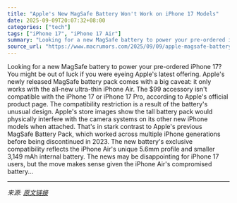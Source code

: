 ```yaml
---
title: "Apple's New MagSafe Battery Won't Work on iPhone 17 Models"
date: 2025-09-09T20:07:32+08:00
categories: ["tech"]
tags: ["iPhone 17", "iPhone 17 Air"]
summary: "Looking for a new MagSafe battery to power your pre-ordered iPhone 17? You might be out of luck if you were eyeing Apple's latest offering. Apple's newly released MagSafe battery pack comes with a big"
source_url: "https://www.macrumors.com/2025/09/09/apple-magsafe-battery-wont-work-iphone-17/"
---
```


Looking for a new MagSafe battery to power your pre-ordered iPhone 17? You might be out of luck if you were eyeing Apple's latest offering. Apple's newly released MagSafe battery pack comes with a big caveat: it only works with the all-new ultra-thin iPhone Air. The &#36;99 accessory isn't compatible with the iPhone 17 or iPhone 17 Pro, according to Apple's official product page. The compatibility restriction is a result of the battery's unusual design. Apple's store images show the tall battery pack would physically interfere with the camera systems on its other new iPhone models when attached. That's in stark contrast to Apple's previous MagSafe Battery Pack, which worked across multiple iPhone generations before being discontinued in 2023. The new battery's exclusive compatibility reflects the iPhone Air's unique 5.6mm profile and smaller 3,149 mAh internal battery. The news may be disappointing for iPhone 17 users, but the move makes sense given the iPhone Air's compromised battery...

---

*来源: [原文链接](https://www.macrumors.com/2025/09/09/apple-magsafe-battery-wont-work-iphone-17/)*
